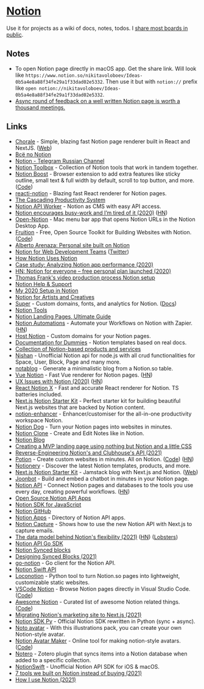 # [Notion](https://www.notion.so)

Use it for projects as a wiki of docs, notes, todos. I [share most boards in public](../sharing/my-notion.md).

## Notes

- To open Notion page directly in macOS app. Get the share link. Will look like `https://www.notion.so/nikitavoloboev/Ideas-0b5a4e8a88f34fe29a1f33dad02e5332`. Then use it but with `notion://` prefix like `open notion://nikitavoloboev/Ideas-0b5a4e8a88f34fe29a1f33dad02e5332`.
- [Async round of feedback on a well written Notion page is worth a thousand meetings.](https://twitter.com/linuz90/status/1440275848200802310)

## Links

- [Chorale](https://github.com/samwightt/chorale-renderer) - Simple, blazing fast Notion page renderer built in React and NextJS. ([Web](https://chorale.app/))
- [Всё по Notion](https://www.notion.so/Notion-f28f32adbfde4e4695c60587262e1044)
- [Notion - Telegram Russian Channel](https://t.me/notiongo)
- [Notion Toolbox](https://github.com/kevinjalbert/notion-toolbox) - Collection of Notion tools that work in tandem together.
- [Notion Boost](https://gourav.io/notion-boost) - Browser extension to add extra features like sticky outline, small text & full width by default, scroll to top button, and more. ([Code](https://github.com/GorvGoyl/Notion-Boost-browser-extension))
- [reacti-notion](https://github.com/splitbee/react-notion) - Blazing fast React renderer for Notion pages.
- [The Cascading Productivity System](https://jmulholland.com/cascading-productivity-system/)
- [Notion API Worker](https://github.com/splitbee/notion-api-worker) - Notion as CMS with easy API access.
- [Notion encourages busy-work and I’m tired of it (2020)](https://medium.com/diesdas-direct/notion-encourages-busy-work-and-im-tired-of-it-b1e049edb663) ([HN](https://news.ycombinator.com/item?id=23050204))
- [Open-Notion](https://github.com/neversitdull/Open-Notion) - Mac menu bar app that opens Notion URLs in the Notion Desktop App.
- [Fruition](https://fruitionsite.com/) - Free, Open Source Toolkit for Building Websites with Notion. ([Code](https://github.com/stephenou/fruitionsite))
- [Alberto Arenaza: Personal site built on Notion](https://albertoarenaza.com/)
- [Notion for Web Development Teams](https://css-tricks.com/video-screencasts/186-notion-for-web-development-teams/) ([Twitter](https://twitter.com/chriscoyier/status/1260991618716274689))
- [How Notion Uses Notion](https://www.notion.so/How-Notion-Uses-Notion-616f41d2f5124f3185cf1c36d267c07e)
- [Case study: Analyzing Notion app performance (2020)](https://3perf.com/blog/notion/)
- [HN: Notion for everyone – free personal plan launched (2020)](https://news.ycombinator.com/item?id=23236786)
- [Thomas Frank's video production process Notion setup](https://www.notion.so/customers/thomasfrank)
- [Notion Help & Support](https://www.notion.so/Help-Support-e040febf70a94950b8620e6f00005004)
- [My 2020 Setup in Notion](https://joeyabanks.io/notes/my-2020-setup-in-notion)
- [Notion for Artists and Creatives](https://flowarte.com/notion-for-artists-and-creatives/)
- [Super](https://super.so/) - Custom domains, fonts, and analytics for Notion. ([Docs](https://docs.super.so/))
- [Notion Tools](https://www.notion.so/Notion-Tools-25d054da911344199cdf403cc04f317c)
- [Notion Landing Pages, Ultimate Guide](https://optemization.com/notion-landing-page-guide)
- [Notion Automations](https://notion-automations.com/) - Automate your Workflows on Notion with Zapier. ([HN](https://news.ycombinator.com/item?id=24931344))
- [Host Notion](https://www.hostnotion.co/) - Custom domains for your Notion pages.
- [Documentation for Dummies](https://air.inc/blog/documentation-for-dummies-notion-templates-for-early-stage-startups) - Notion templates based on real docs.
- [Collection of Notion-based products and services](https://www.notion.so/Ultimate-Notion-collection-27cf98d2ed1c42f9a188990d0e36bf0a)
- [Nishan](https://github.com/Nishan-Open-Source/Nishan) - Unofficial Notion api for node.js with all crud functionalities for Space, User, Block, Page and many more.
- [notablog](https://github.com/dragonman225/notablog) - Generate a minimalistic blog from a Notion.so table.
- [Vue Notion](https://github.com/janniks/vue-notion) - Fast Vue renderer for Notion pages. ([HN](https://news.ycombinator.com/item?id=25505604))
- [UX Issues with Notion (2020)](https://telegra.ph/Notion-is-a-UX-Disaster-12-23) ([HN](https://news.ycombinator.com/item?id=25521487))
- [React Notion X](https://github.com/NotionX/react-notion-x) - Fast and accurate React renderer for Notion. TS batteries included.
- [Next.js Notion Starter Kit](https://github.com/transitive-bullshit/nextjs-notion-starter-kit) - Perfect starter kit for building beautiful Next.js websites that are backed by Notion content.
- [notion-enhancer](https://github.com/notion-enhancer/notion-enhancer) - Enhancer/customiser for the all-in-one productivity workspace Notion.
- [Notion Dog](https://github.com/notiondog/notion.dog) - Turn your Notion pages into websites in minutes.
- [Notion Clone](https://github.com/konstantinmuenster/notion-clone) - Create and Edit Notes like in Notion.
- [Notion Blog](https://www.notion.so/blog)
- [Creating a MVP landing page using nothing but Notion and a little CSS](https://noahbragg.com/blog/how-i-created-my-landing-page)
- [Reverse-Engineering Notion's and Clubhouse's API (2021)](https://www.youtube.com/watch?v=h6rpahb8_nk)
- [Potion](https://www.potion.so/) - Create custom websites in minutes. All on Notion. ([Code](https://github.com/benborgers/potion)) ([HN](https://news.ycombinator.com/item?id=28946723))
- [Notionery](https://www.notionery.com/) - Discover the latest Notion templates, products, and more.
- [Next.js Notion Starter Kit](https://github.com/wzulfikar/nextjs-notion) - Jamstack blog with Next.js and Notion. ([Web](https://wzulfikar.com/))
- [Joonbot](https://www.joonbot.com/chatbot-in-notion/) - Build and embed a chatbot in minutes in your Notion page.
- [Notion API](https://developers.notion.com/) - Connect Notion pages and databases to the tools you use every day, creating powerful workflows. ([HN](https://news.ycombinator.com/item?id=27144566))
- [Open Source Notion API Apps](https://github.com/MaaxGr/open-source-notionapi-apps)
- [Notion SDK for JavaScript](https://github.com/makenotion/notion-sdk-js)
- [Notion GitHub](https://github.com/makenotion)
- [Notion Apps](https://www.notionapps.xyz/) - Directory of Notion API apps.
- [Notion Capture](https://github.com/btahir/notion-capture) - Shows how to use the new Notion API with Next.js to capture emails.
- [The data model behind Notion's flexibility (2021)](https://www.notion.so/blog/data-model-behind-notion) ([HN](https://news.ycombinator.com/item?id=27200177)) ([Lobsters](https://lobste.rs/s/y11kqf/data_model_behind_notion_s_flexibility))
- [Notion API Go SDK](https://github.com/jomei/notionapi)
- [Notion Synced blocks](https://www.notion.so/Synced-blocks-beta-a06081bfe98d4fb0b8ec0dd92e4cfcec)
- [Designing Synced Blocks (2021)](https://www.notion.so/blog/designing-synced-blocks)
- [go-notion](https://github.com/dstotijn/go-notion) - Go client for the Notion API.
- [Notion Swift API](https://github.com/noppefoxwolf/notion)
- [Loconotion](https://github.com/leoncvlt/loconotion) - Python tool to turn Notion.so pages into lightweight, customizable static websites.
- [VSCode Notion](https://marketplace.visualstudio.com/items?itemName=frenco.vscode-notion) - Browse Notion pages directly in Visual Studio Code. ([Code](https://github.com/frencojobs/vscode-notion))
- [Awesome Notion](https://www.awesomenotion.space/) - Curated list of awesome Notion related things. ([Code](https://github.com/mnismt/awesome-notion-site))
- [Migrating Notion's marketing site to Next.js (2021)](https://www.notion.so/blog/migrating-notion-marketing-to-next-js)
- [Notion SDK Py](https://github.com/ramnes/notion-sdk-py) - Official Notion SDK rewritten in Python (sync + async).
- [Noto avatar](https://abstractlab.gumroad.com/l/noto-avatar) - With this illustrations pack, you can create your own Notion-style avatar.
- [Notion Avatar Maker](https://notion-avatar.vercel.app/) - Online tool for making notion-style avatars. ([Code](https://github.com/Mayandev/notion-avatar))
- [Notero](https://github.com/dvanoni/notero) - Zotero plugin that syncs items into a Notion database when added to a specific collection.
- [NotionSwift](https://github.com/chojnac/NotionSwift) - Unofficial Notion API SDK for iOS & macOS.
- [7 tools we built on Notion instead of buying (2021)](https://www.notion.so/blog/7-tools-we-built-on-notion)
- [How I use Notion (2021)](https://reasonabledeviations.com/2021/09/18/how-i-use-notion/)
